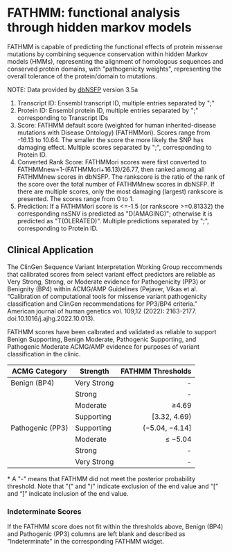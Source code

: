 # FATHMM: functional analysis through hidden markov models
FATHMM is capable of predicting the functional effects of protein missense mutations by combining sequence conservation within hidden Markov models (HMMs), representing the alignment of homologous sequences and conserved protein domains, with "pathogenicity weights", representing the overall tolerance of the protein/domain to mutations. 

NOTE: Data provided by [dbNSFP](https://sites.google.com/site/jpopgen/dbNSFP) version 3.5a

1. Transcript ID: Ensembl transcript ID, multiple entries separated by ";"
2. Protein ID: Ensembl protein ID, multiple entries separated by ";" corresponding to Transcript IDs
3. Score: FATHMM default score (weighted for human inherited-disease mutations with Disease Ontology) (FATHMMori). Scores range from -16.13 to 10.64. The smaller the score the more likely the SNP has damaging effect. Multiple scores separated by ";", corresponding to Protein ID.
4. Converted Rank Score: FATHMMori scores were first converted to FATHMMnew=1-(FATHMMori+16.13)/26.77, then ranked among all FATHMMnew scores in dbNSFP. The rankscore is the ratio of the rank of the score over the total number of FATHMMnew scores in dbNSFP. If there are multiple scores, only the most damaging (largest) rankscore is presented. The scores range from 0 to 1.
5. Prediction: If a FATHMMori score is <=-1.5 (or rankscore >=0.81332) the corresponding nsSNV is predicted as "D(AMAGING)"; otherwise it is predicted as "T(OLERATED)". Multiple predictions separated by ";", corresponding to Protein ID.

## Clinical Application

The ClinGen Sequence Variant Interpretation Working Group reccommends that calibrated scores from select variant effect predictors are reliable as Very Strong, Strong, or Moderate evidence for Pathogenicity (PP3) or Benignity (BP4) within ACMG/AMP Guidelines (Pejaver, Vikas et al. “Calibration of computational tools for missense variant pathogenicity classification and ClinGen recommendations for PP3/BP4 criteria.” American journal of human genetics vol. 109,12 (2022): 2163-2177. doi:10.1016/j.ajhg.2022.10.013).

FATHMM scores have been calbrated and validated as reliable to support Benign Supporting, Benign Moderate, Pathogenic Supporting, and Pathogenic Moderate ACMG/AMP evidence for purposes of variant classification in the clinic.

| ACMG Category    | Strength    | FATHMM Thresholds |
|------------------|-------------|------------------:|
| Benign (BP4)     | Very Strong |                 - |
|                  | Strong      |                 - |
|                  | Moderate    |             ≥4.69 |
|                  | Supporting  |      [3.32, 4.69) |
| Pathogenic (PP3) | Supporting  |    (−5.04, −4.14] |
|                  | Moderate    |           ≤ −5.04 |
|                  | Strong      |                 - |
|                  | Very Strong |                 - |

\* A "-" means that FATHMM did not meet the posterior probability threshold. Note that "(" and ")" indicate exclusion of the end value and “[” and “]” indicate inclusion of the end value.

### Indeterminate Scores

If the FATHMM score does not fit within the thresholds above, Benign (BP4) and Pathogenic (PP3) columns are left blank and described as "Indeterminate" in the corresponding FATHMM widget.
